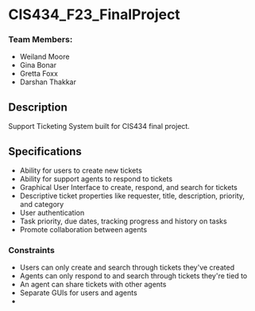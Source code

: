 # CIS434_F23_FinalProject

### Team Members:
* Weiland Moore
* Gina Bonar
* Gretta Foxx
* Darshan Thakkar

## Description
Support Ticketing System built for CIS434 final project.

## Specifications
* Ability for users to create new tickets
* Ability for support agents to respond to tickets
* Graphical User Interface to create, respond, and search for tickets
* Descriptive ticket properties like requester, title, description, priority, and category
* User authentication
* Task priority, due dates, tracking progress and history on tasks
* Promote collaboration between agents
### Constraints
* Users can only create and search through tickets they've created
* Agents can only respond to and search through tickets they're tied to
* An agent can share tickets with other agents
* Separate GUIs for users and agents
* 
